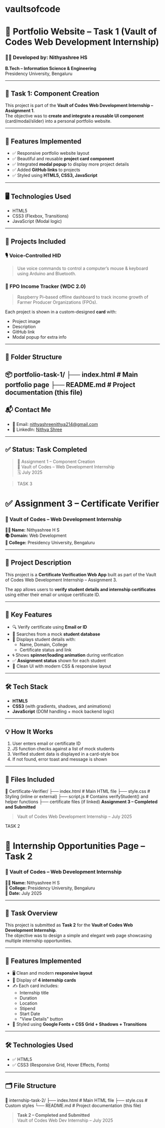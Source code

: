 
# vaultsofcode
# 💼 Portfolio Website – Task 1 (Vault of Codes Web Development Internship)

### 👩‍💻 Developed by: Nithyashree HS  
**B.Tech – Information Science & Engineering**  
Presidency University, Bengaluru

---

## 📌 Task 1: Component Creation

This project is part of the **Vault of Codes Web Development Internship – Assignment 1**.  
The objective was to **create and integrate a reusable UI component** (card/modal/slider) into a personal portfolio website.

---

## 🧩 Features Implemented

- ✅ Responsive portfolio website layout
- ✅ Beautiful and reusable **project card component**
- ✅ Integrated **modal popup** to display more project details
- ✅ Added **GitHub links** to projects
- ✅ Styled using **HTML5, CSS3, JavaScript**

---

## 🖥️ Technologies Used

- HTML5
- CSS3 (Flexbox, Transitions)
- JavaScript (Modal logic)

---

## 🎯 Projects Included

### 🎙 Voice-Controlled HID
> Use voice commands to control a computer’s mouse & keyboard using Arduino and Bluetooth.

### 🌾 FPO Income Tracker (WDC 2.0)
> Raspberry Pi–based offline dashboard to track income growth of Farmer Producer Organizations (FPOs).

Each project is shown in a custom-designed **card** with:
- Project image
- Description
- GitHub link
- Modal popup for extra info

---

## 📁 Folder Structure

📦 portfolio-task-1/
├── index.html # Main portfolio page
├── README.md # Project documentation (this file)
---

## 📬 Contact Me

- 📧 Email: [nithyashreenithya214@gmail.com](mailto:nithyashreenithya214@gmail.com)
- 🔗 LinkedIn: [Nithya Shree](https://www.linkedin.com/in/nithya-shree-8802542b3)

---

## ✅ Status: Task Completed

> 📌 Assignment 1 – Component Creation  
> 🏢 Vault of Codes – Web Development Internship  
> 🗓️ July 2025




> TASK 3
# ✅ Assignment 3 – Certificate Verifier
### 💼 Vault of Codes – Web Development Internship

**👩‍💻 Name:** Nithyashree H S  
**📚 Domain:** Web Development  
**🏫 College:** Presidency University, Bengaluru

---

## 📌 Project Description

This project is a **Certificate Verification Web App** built as part of the Vault of Codes Web Development Internship – Assignment 3.

The app allows users to **verify student details and internship certificates** using either their email or unique certificate ID.

---

## 🎯 Key Features

- 🔍 Verify certificate using **Email or ID**
- 🧠 Searches from a mock **student database**
- 📄 Displays student details with:
  - Name, Domain, College
  - Certificate status and link
- 🌀 Shows **spinner/loading animation** during verification
- ✅ **Assignment status** shown for each student
- 🌟 Clean UI with modern CSS & responsive layout

---

## 🛠️ Tech Stack

- **HTML5**
- **CSS3** (with gradients, shadows, and animations)
- **JavaScript** (DOM handling + mock backend logic)

---

## 💡 How It Works

1. User enters email or certificate ID
2. JS function checks against a list of mock students
3. Verified student data is displayed in a card-style box
4. If not found, error toast and message is shown

---

## 📂 Files Included

📁 Certificate-Verifier/
├── index.html # Main HTML file
├── style.css # Styling (inline or external)
├── script.js # Contains verifyStudent() and helper functions
├── certificate files (if linked)
**Assignment 3 – Completed and Submitted**  
> Vault of Codes Web Development Internship – July 2025




TASK 2
# 💼 Internship Opportunities Page – Task 2

### 🔐 Vault of Codes – Web Development Internship  
👩‍💻 **Name:** Nithyashree H S  
🏫 **College:** Presidency University, Bengaluru  
📅 **Date:** July 2025

---

## 📌 Task Overview

This project is submitted as **Task 2** for the **Vault of Codes Web Development Internship**.  
The objective was to design a simple and elegant web page showcasing multiple internship opportunities.

---

## 🎯 Features Implemented

- 🖥️ Clean and modern **responsive layout**
- 📄 Display of **4 internship cards**
- ✍️ Each card includes:
  - Internship title
  - Duration
  - Location
  - Stipend
  - Start Date
  - "View Details" button
- 🎨 Styled using **Google Fonts + CSS Grid + Shadows + Transitions**

---

## 🛠️ Technologies Used

- ✅ HTML5  
- ✅ CSS3 (Responsive Grid, Hover Effects, Fonts)

---

## 🗂️ File Structure

📁 internship-task-2/
├── index.html # Main HTML file
├── style.css # Custom styles
└── README.md # Project documentation (this file)

> **Task 2 – Completed and Submitted**  
> Vault of Codes Web Dev Internship – July 2025

